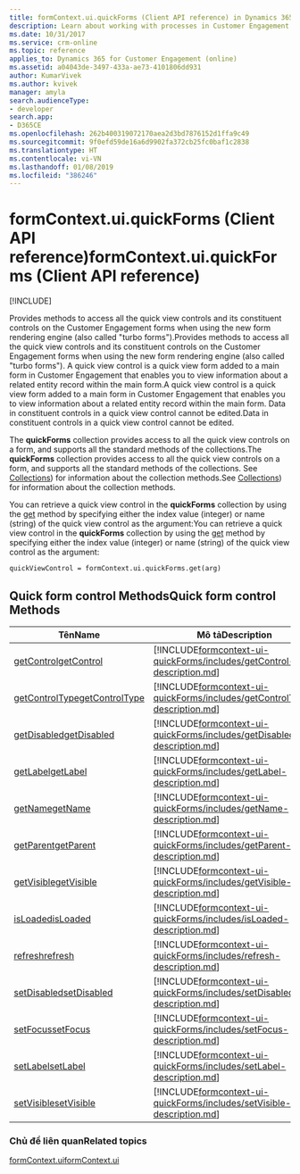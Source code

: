 ```yaml
---
title: formContext.ui.quickForms (Client API reference) in Dynamics 365 for Customer Engagement| MicrosoftDocs
description: Learn about working with processes in Customer Engagement using client API.
ms.date: 10/31/2017
ms.service: crm-online
ms.topic: reference
applies_to: Dynamics 365 for Customer Engagement (online)
ms.assetid: a04043de-3497-433a-ae73-4101806dd931
author: KumarVivek
ms.author: kvivek
manager: amyla
search.audienceType:
- developer
search.app:
- D365CE
ms.openlocfilehash: 262b400319072170aea2d3bd7876152d1ffa9c49
ms.sourcegitcommit: 9f0efd59de16a6d9902fa372cb25fc0baf1c2838
ms.translationtype: HT
ms.contentlocale: vi-VN
ms.lasthandoff: 01/08/2019
ms.locfileid: "386246"
---
```

# <a name="formcontextuiquickforms-client-api-reference"></a><span data-ttu-id="2d6cc-103">formContext.ui.quickForms (Client API reference)</span><span class="sxs-lookup"><span data-stu-id="2d6cc-103">formContext.ui.quickForms (Client API reference)</span></span>

[!INCLUDE[](../../../includes/cc_applies_to_update_9_0_0.md)]

<span data-ttu-id="2d6cc-104">Provides methods to access all the quick view controls and its constituent controls on the Customer Engagement forms when using the new form rendering engine (also called "turbo forms").</span><span class="sxs-lookup"><span data-stu-id="2d6cc-104">Provides methods to access all the quick view controls and its constituent controls on the Customer Engagement forms when using the new form rendering engine (also called "turbo forms").</span></span> <span data-ttu-id="2d6cc-105">A quick view control is a quick view form added to a main form in Customer Engagement that enables you to view information about a related entity record within the main form.</span><span class="sxs-lookup"><span data-stu-id="2d6cc-105">A quick view control is a quick view form added to a main form in Customer Engagement that enables you to view information about a related entity record within the main form.</span></span> <span data-ttu-id="2d6cc-106">Data in constituent controls in a quick view control cannot be edited.</span><span class="sxs-lookup"><span data-stu-id="2d6cc-106">Data in constituent controls in a quick view control cannot be edited.</span></span>

<span data-ttu-id="2d6cc-107">The **quickForms** collection provides access to all the quick view controls on a form, and supports all the standard methods of the collections.</span><span class="sxs-lookup"><span data-stu-id="2d6cc-107">The **quickForms** collection provides access to all the quick view controls on a form, and supports all the standard methods of the collections.</span></span> <span data-ttu-id="2d6cc-108">See [Collections](collections.md)) for information about the collection methods.</span><span class="sxs-lookup"><span data-stu-id="2d6cc-108">See [Collections](collections.md)) for information about the collection methods.</span></span> 

<span data-ttu-id="2d6cc-109">You can retrieve a quick view control in the **quickForms** collection by using the [get](collections/get.md) method by specifying either the index value (integer) or name (string) of the quick view control as the argument:</span><span class="sxs-lookup"><span data-stu-id="2d6cc-109">You can retrieve a quick view control in the **quickForms** collection by using the [get](collections/get.md) method by specifying either the index value (integer) or name (string) of the quick view control as the argument:</span></span>

`quickViewControl = formContext.ui.quickForms.get(arg)`


## <a name="quick-form-control-methods"></a><span data-ttu-id="2d6cc-110">Quick form control Methods</span><span class="sxs-lookup"><span data-stu-id="2d6cc-110">Quick form control Methods</span></span>

|                             <span data-ttu-id="2d6cc-111">Tên</span><span class="sxs-lookup"><span data-stu-id="2d6cc-111">Name</span></span>                              |                                                                  <span data-ttu-id="2d6cc-112">Mô tả</span><span class="sxs-lookup"><span data-stu-id="2d6cc-112">Description</span></span>                                                                   |
|---------------------------------------------------------------|------------------------------------------------------------------------------------------------------------------------------------------------|
|   [<span data-ttu-id="2d6cc-113">getControl</span><span class="sxs-lookup"><span data-stu-id="2d6cc-113">getControl</span></span>](formcontext-ui-quickForms/getControlType.md)   |     [!INCLUDE[formcontext-ui-quickForms/includes/getControl-description.md](formcontext-ui-quickForms/includes/getControl-description.md)]     |
| [<span data-ttu-id="2d6cc-114">getControlType</span><span class="sxs-lookup"><span data-stu-id="2d6cc-114">getControlType</span></span>](formcontext-ui-quickForms/getControlType.md) | [!INCLUDE[formcontext-ui-quickForms/includes/getControlType-description.md](formcontext-ui-quickForms/includes/getControlType-description.md)] |
|    [<span data-ttu-id="2d6cc-115">getDisabled</span><span class="sxs-lookup"><span data-stu-id="2d6cc-115">getDisabled</span></span>](formcontext-ui-quickForms/getDisabled.md)    |    [!INCLUDE[formcontext-ui-quickForms/includes/getDisabled-description.md](formcontext-ui-quickForms/includes/getDisabled-description.md)]    |
|       [<span data-ttu-id="2d6cc-116">getLabel</span><span class="sxs-lookup"><span data-stu-id="2d6cc-116">getLabel</span></span>](formcontext-ui-quickForms/getLabel.md)       |       [!INCLUDE[formcontext-ui-quickForms/includes/getLabel-description.md](formcontext-ui-quickForms/includes/getLabel-description.md)]       |
|        [<span data-ttu-id="2d6cc-117">getName</span><span class="sxs-lookup"><span data-stu-id="2d6cc-117">getName</span></span>](formcontext-ui-quickForms/getName.md)        |        [!INCLUDE[formcontext-ui-quickForms/includes/getName-description.md](formcontext-ui-quickForms/includes/getName-description.md)]        |
|      [<span data-ttu-id="2d6cc-118">getParent</span><span class="sxs-lookup"><span data-stu-id="2d6cc-118">getParent</span></span>](formcontext-ui-quickForms/getParent.md)      |      [!INCLUDE[formcontext-ui-quickForms/includes/getParent-description.md](formcontext-ui-quickForms/includes/getParent-description.md)]      |
|     [<span data-ttu-id="2d6cc-119">getVisible</span><span class="sxs-lookup"><span data-stu-id="2d6cc-119">getVisible</span></span>](formcontext-ui-quickForms/getVisible.md)     |     [!INCLUDE[formcontext-ui-quickForms/includes/getVisible-description.md](formcontext-ui-quickForms/includes/getVisible-description.md)]     |
|       [<span data-ttu-id="2d6cc-120">isLoaded</span><span class="sxs-lookup"><span data-stu-id="2d6cc-120">isLoaded</span></span>](formcontext-ui-quickForms/isLoaded.md)       |       [!INCLUDE[formcontext-ui-quickForms/includes/isLoaded-description.md](formcontext-ui-quickForms/includes/isLoaded-description.md)]       |
|        [<span data-ttu-id="2d6cc-121">refresh</span><span class="sxs-lookup"><span data-stu-id="2d6cc-121">refresh</span></span>](formcontext-ui-quickForms/refresh.md)        |        [!INCLUDE[formcontext-ui-quickForms/includes/refresh-description.md](formcontext-ui-quickForms/includes/refresh-description.md)]        |
|    [<span data-ttu-id="2d6cc-122">setDisabled</span><span class="sxs-lookup"><span data-stu-id="2d6cc-122">setDisabled</span></span>](formcontext-ui-quickForms/setDisabled.md)    |    [!INCLUDE[formcontext-ui-quickForms/includes/setDisabled-description.md](formcontext-ui-quickForms/includes/setDisabled-description.md)]    |
|       [<span data-ttu-id="2d6cc-123">setFocus</span><span class="sxs-lookup"><span data-stu-id="2d6cc-123">setFocus</span></span>](formcontext-ui-quickForms/setFocus.md)       |       [!INCLUDE[formcontext-ui-quickForms/includes/setFocus-description.md](formcontext-ui-quickForms/includes/setFocus-description.md)]       |
|       [<span data-ttu-id="2d6cc-124">setLabel</span><span class="sxs-lookup"><span data-stu-id="2d6cc-124">setLabel</span></span>](formcontext-ui-quickForms/setLabel.md)       |       [!INCLUDE[formcontext-ui-quickForms/includes/setLabel-description.md](formcontext-ui-quickForms/includes/setLabel-description.md)]       |
|     [<span data-ttu-id="2d6cc-125">setVisible</span><span class="sxs-lookup"><span data-stu-id="2d6cc-125">setVisible</span></span>](formcontext-ui-quickForms/setVisible.md)     |     [!INCLUDE[formcontext-ui-quickForms/includes/setVisible-description.md](formcontext-ui-quickForms/includes/setVisible-description.md)]     |

### <a name="related-topics"></a><span data-ttu-id="2d6cc-126">Chủ đề liên quan</span><span class="sxs-lookup"><span data-stu-id="2d6cc-126">Related topics</span></span>

[<span data-ttu-id="2d6cc-127">formContext.ui</span><span class="sxs-lookup"><span data-stu-id="2d6cc-127">formContext.ui</span></span>](formContext-ui.md)
